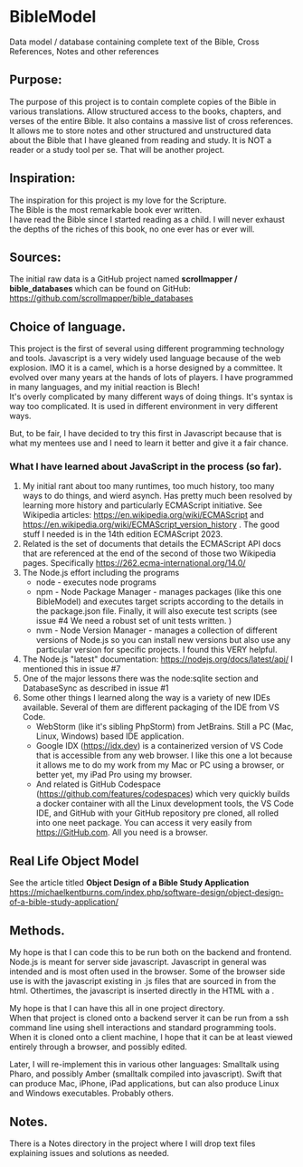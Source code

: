 # BibleModel
Data model / database containing complete text of the Bible, Cross References,  Notes and other references

## Purpose:
The purpose of this project is to contain complete copies of the Bible in various translations.  Allow structured access to the books, chapters, and verses of the entire Bible.  It also contains a massive list of cross references.  It allows me to store notes and other structured and unstructured data about the Bible that I have gleaned from reading and study. 
It is NOT a reader or a study tool per se.  That will be another project.

## Inspiration:
The inspiration for this project is my love for the Scripture.  
The Bible is the most remarkable book ever written.  
I have read the Bible since I started reading as a child. 
I will never exhaust the depths of the riches of this book, no one ever has or ever will. 

## Sources:
The initial raw data is a GitHub project named **scrollmapper / bible_databases** 
which can be found on GitHub: https://github.com/scrollmapper/bible_databases

## Choice of language.
This project is the first of several using different programming technology and tools.
Javascript is a very widely used language because of the web explosion.
 <rant>
    IMO it is a camel, which is a horse designed by a committee.   It evolved over many years at the hands of lots of players.
    I have programmed in many languages, and my initial reaction is Blech!  
    It's overly complicated by many different ways of doing things.
    It's syntax is way too complicated.
    It is used in different environment in very different ways. 
 </rant>

But, to be fair, I have decided to try this first in Javascript because that is what my mentees use and 
I need to learn it better and give it a fair chance.

### What I have learned about JavaScript in the process (so far).
1. My initial rant about too many runtimes, too much history, too many ways to do things, and wierd asynch.  Has pretty much been resolved by learning more history and particularly ECMAScript initiative.
   See Wikipedia articles:  https://en.wikipedia.org/wiki/ECMAScript and https://en.wikipedia.org/wiki/ECMAScript_version_history .  The good stuff I needed is in the 14th edition ECMAScript 2023.
2. Related is the set of documents that details the ECMAScript API docs that are referenced at the end of the second of those two Wikipedia pages.  Specifically https://262.ecma-international.org/14.0/
3. The Node.js effort including the programs
    - node - executes node programs
    - npm - Node Package Manager - manages packages (like this one BibleModel) and executes target scripts according to the details in the package.json file.  Finally, it will also execute test scripts (see issue #4  We need a robust set of unit tests written.  )
    - nvm - Node Version Manager - manages a collection of different versions of Node.js so you can install new versions but also use any particular version for specific projects.   I found this VERY helpful.
4. The Node.js "latest" documentation: https://nodejs.org/docs/latest/api/   I mentioned this in issue #7
5. One of the major lessons there was the node:sqlite section and DatabaseSync as described in issue #1
6. Some other things I learned along the way is a variety of new IDEs available.   Several of them are different packaging of the IDE from VS Code.
     - WebStorm (like it's sibling PhpStorm) from JetBrains.   Still a PC (Mac, Linux, Windows) based IDE application.
     - Google IDX (https://idx.dev) is a containerized version of VS Code that is accessible from any web browser.  I like this one a lot because it allows me to do my work from my Mac or PC using a browser, or better yet, my iPad Pro using my browser.
     - And related is GitHub Codespace (https://github.com/features/codespaces) which very quickly builds a docker container with all the Linux development tools, the VS Code IDE, and GitHub with your GitHub repository pre cloned, all rolled into one neet package.  You can access it very easily from https://GitHub.com.  All you need is a browser. 

## Real Life Object Model
See the article titled **Object Design of a Bible Study Application**
https://michaelkentburns.com/index.php/software-design/object-design-of-a-bible-study-application/

## Methods.
My hope is that I can code this to be run both on the backend and frontend.
Node.js is meant for server side javascript.
Javascript in general was intended and is most often used in the browser.
Some of the browser side use is with the javascript existing in .js files that are sourced in from the html.
Othertimes, the javascript is inserted directly in the HTML with a <script> </script>. 

My hope is that I can have this all in one project directory.  
When that project is cloned onto a backend server it can be run from a ssh command line using shell interactions and standard programming tools.
When it is cloned onto a client machine, I hope that it can be at least viewed entirely through a browser, and possibly edited.

Later, I will re-implement this in various other languages:
Smalltalk using Pharo, and possibly Amber (smalltalk compiled into javascript).
Swift that can produce Mac, iPhone, iPad applications, but can also produce Linux and Windows executables. 
Probably others. 

## Notes.
There is a Notes directory in the project where I will drop text files explaining issues and solutions as needed. 



